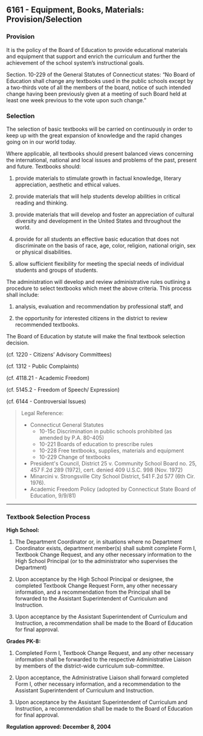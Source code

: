 ## 6161 - Equipment, Books, Materials: Provision/Selection

### Provision

It is the policy of the Board of Education to provide educational materials and equipment that support and enrich the curriculum and further the achievement of the school system’s instructional goals.

Section. 10-229 of the General Statutes of Connecticut states: “No Board of Education shall change any textbooks used in the public schools except by a two-thirds vote of all the members of the board, notice of such intended change having been previously given at a meeting of such Board held at least one week previous to the vote upon such change.”

### Selection

The selection of basic textbooks will be carried on continuously in order to keep up with the great expansion of knowledge and the rapid changes going on in our world today.

Where applicable, all textbooks should present balanced views concerning the international, national and local issues and problems of the past, present and future. Textbooks should:

1.  provide materials to stimulate growth in factual knowledge, literary appreciation, aesthetic and ethical values.

2.  provide materials that will help students develop abilities in critical reading and thinking.

3.  provide materials that will develop and foster an appreciation of cultural diversity and development in the United States and throughout the world.

4.  provide for all students an effective basic education that does not discriminate on the basis of race, age, color, religion, national origin, sex or physical disabilities.

5.  allow sufficient flexibility for meeting the special needs of individual students and groups of students.

The administration will develop and review administrative rules outlining a procedure to select textbooks which meet the above criteria. This process shall include:

1.  analysis, evaluation and recommendation by professional staff, and

2.  the opportunity for interested citizens in the district to review recommended textbooks.

The Board of Education by statute will make the final textbook selection decision.

(cf. 1220 - Citizens’ Advisory Committees)

(cf. 1312 - Public Complaints)

(cf. 4118.21 - Academic Freedom)

(cf. 5145.2 - Freedom of Speech/ Expression)

(cf. 6144 - Controversial Issues)

> Legal Reference: 
> 
> * Connecticut General Statutes
>   * 10-15c Discrimination in public schools prohibited (as amended by P.A. 80-405)
>   * 10-221 Boards of education to prescribe rules
>   * 10-228 Free textbooks, supplies, materials and equipment
>   * 10-229 Change of textbooks
> * President's Council, District 25 v. Community School Board no. 25, 457 F.2d 289 (1972), cert. denied 409 U.S.C. 998 (Nov. 1972)
> * Minarcini v. Strongsville City School District, 541 F.2d 577 (6th Cir. 1976).
> * Academic Freedom Policy (adopted by Connecticut State Board of Education, 9/9/81)

---

### Textbook Selection Process

**High School:**

1.  The Department Coordinator or, in situations where no Department Coordinator exists, department member(s) shall submit complete Form I, Textbook Change Request, and any other necessary information to the High School Principal (or to the administrator who supervises the Department)

2.  Upon acceptance by the High School Principal or designee, the completed Textbook Change Request Form, any other necessary information, and a recommendation from the Principal shall be forwarded to the Assistant Superintendent of Curriculum and Instruction.

3.  Upon acceptance by the Assistant Superintendent of Curriculum and Instruction, a recommendation shall be made to the Board of Education for final approval.

**Grades PK-8:**

1.  Completed Form I, Textbook Change Request, and any other necessary information shall be forwarded to the respective Administrative Liaison by members of the district-wide curriculum sub-committee.

2.  Upon acceptance, the Administrative Liaison shall forward completed Form I, other necessary information, and a recommendation to the Assistant Superintendent of Curriculum and Instruction.

3.  Upon acceptance by the Assistant Superintendent of Curriculum and Instruction, a recommendation shall be made to the Board of Education for final approval.

**Regulation approved:  December 8, 2004**

